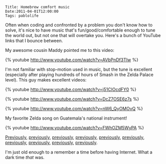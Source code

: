     Title: Homebrew comfort music
    Date:2011-04-01T12:00:00
    Tags: pablolife

Often when coding and confronted by a problem you don't know how to solve, it's
nice to have music that's fun/good/comfortable enough to tune the world out, but
not one that will overtake you.  Here's a bunch of YouTube links that I bounce
between.

My awesome cousin Maddy pointed me to this video:

{% youtube http://www.youtube.com/watch?v=AVbPnDf3TIw %}

I'm not familiar with stop-motion used in music, but the tune is excellent
(especially after playing hundreds of hours of Smash in the Zelda Palace level).
This guy makes excellent videos:


{% youtube http://www.youtube.com/watch?v=j51CIOcdFY0 %}

{% youtube http://www.youtube.com/watch?v=DcZ7OSE6z7s %}

{% youtube http://www.youtube.com/watch?v=nW6_QyOMOvQ %}

My favorite Zelda song on Guatemala's national instrument!

{% youtube http://www.youtube.com/watch?v=FWhOZM5WyPA %}

[Previously][1], [previously][2], [previously][3], [previously][4], 
[previously][5], [previously][6], [previously][7], [previously][8], 
[previously][9], [previously][10].

I'm just old enough to a remember a time before having Internet.  What a dark
time _that_ was.

   [1]: http://morepaul.com/2010/11/i-have-music-degree-too.html
   [2]: http://morepaul.com/2010/06/terrible-wonderful-music-videos.html
   [3]: http://morepaul.com/2010/04/baal-bless-internet.html
   [4]: http://morepaul.com/2010/10/moar-remixes.html
   [8]: http://morepaul.com/2010/09/because-i-backtraced-it.html
   [5]: http://morepaul.com/2010/08/strong-words-bed-intruder.html
   [6]: http://morepaul.com/2010/08/in-light-of-essays-that-were-last-two.html
   [7]: http://morepaul.com/2010/05/funny-images.html
   [9]: http://morepaul.com/2010/04/another-remix.html
   [10]: http://morepaul.com/2010/09/vimcakes-backin-up-song.html

